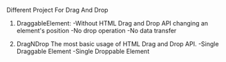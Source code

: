 Different Project For Drag And Drop

1. DraggableElement: 
-Without HTML Drag and Drop API changing an element's position
-No drop operation
-No data transfer

2. DragNDrop
The most basic usage of HTML Drag and Drop API.
-Single Draggable Element
-Single Droppable Element